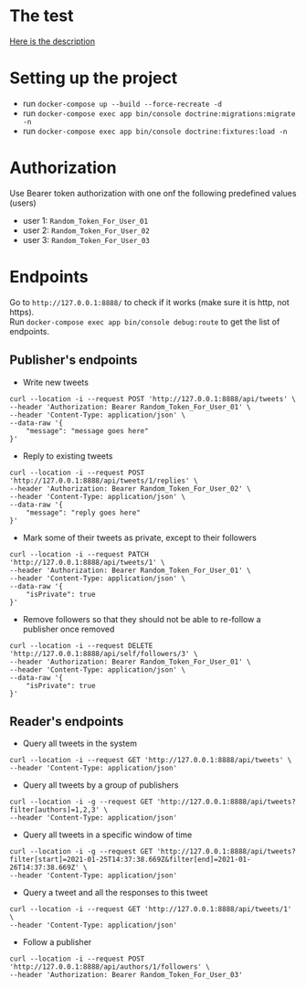# The test
[Here is the description](https://github.com/proArtex/samacare/blob/main/test.txt)

# Setting up the project
* run `docker-compose up --build --force-recreate -d`
* run `docker-compose exec app bin/console doctrine:migrations:migrate -n`
* run `docker-compose exec app bin/console doctrine:fixtures:load -n`

# Authorization
Use Bearer token authorization with one onf the following predefined values (users)

* user 1: `Random_Token_For_User_01`
* user 2: `Random_Token_For_User_02`
* user 3: `Random_Token_For_User_03`

# Endpoints
Go to `http://127.0.0.1:8888/` to check if it works (make sure it is http, not https).  
Run `docker-compose exec app bin/console debug:route` to get the list of endpoints.

## Publisher's endpoints
* Write new tweets
```
curl --location -i --request POST 'http://127.0.0.1:8888/api/tweets' \
--header 'Authorization: Bearer Random_Token_For_User_01' \
--header 'Content-Type: application/json' \
--data-raw '{
    "message": "message goes here"
}'
```

* Reply to existing tweets
```
curl --location -i --request POST 'http://127.0.0.1:8888/api/tweets/1/replies' \
--header 'Authorization: Bearer Random_Token_For_User_02' \
--header 'Content-Type: application/json' \
--data-raw '{
    "message": "reply goes here"
}'
```

* Mark some of their tweets as private, except to their followers
```
curl --location -i --request PATCH 'http://127.0.0.1:8888/api/tweets/1' \
--header 'Authorization: Bearer Random_Token_For_User_01' \
--header 'Content-Type: application/json' \
--data-raw '{
    "isPrivate": true
}'
```

* Remove followers so that they should not be able to re-follow a publisher once removed
```
curl --location -i --request DELETE 'http://127.0.0.1:8888/api/self/followers/3' \
--header 'Authorization: Bearer Random_Token_For_User_01' \
--header 'Content-Type: application/json' \
--data-raw '{
    "isPrivate": true
}'
```

## Reader's endpoints
* Query all tweets in the system
```
curl --location -i --request GET 'http://127.0.0.1:8888/api/tweets' \
--header 'Content-Type: application/json'
```

* Query all tweets by a group of publishers
```
curl --location -i -g --request GET 'http://127.0.0.1:8888/api/tweets?filter[authors]=1,2,3' \
--header 'Content-Type: application/json'
```

* Query all tweets in a specific window of time
```
curl --location -i -g --request GET 'http://127.0.0.1:8888/api/tweets?filter[start]=2021-01-25T14:37:38.669Z&filter[end]=2021-01-26T14:37:38.669Z' \
--header 'Content-Type: application/json'
```

* Query a tweet and all the responses to this tweet
```
curl --location -i --request GET 'http://127.0.0.1:8888/api/tweets/1' \
--header 'Content-Type: application/json'
```

* Follow a publisher
```
curl --location -i --request POST 'http://127.0.0.1:8888/api/authors/1/followers' \
--header 'Authorization: Bearer Random_Token_For_User_03'
```